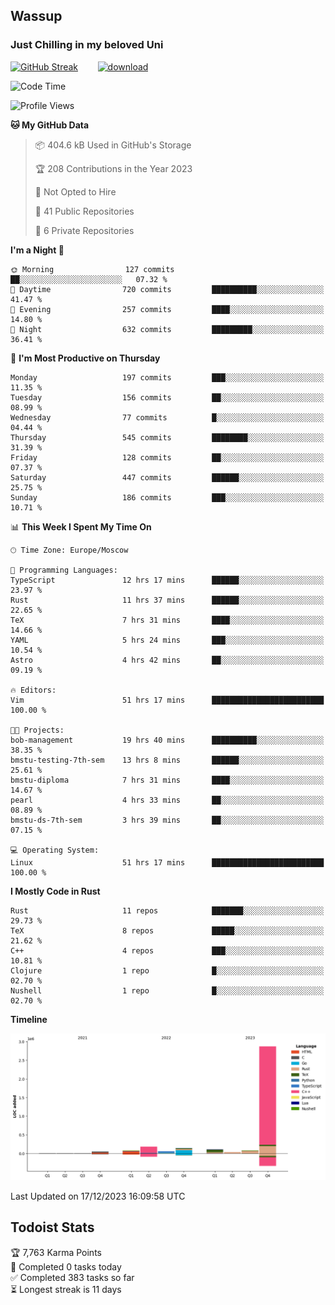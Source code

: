 ## Wassup 
### Just Chilling in my beloved Uni 

<!--
-->

[![GitHub Streak](http://github-readme-streak-stats.herokuapp.com?user=archeoss&theme=shades-of-purple&hide_border=true&date_format=j%20M%5B%20Y%5D)](https://git.io/streak-stats)&nbsp;&nbsp;&nbsp;&nbsp;&nbsp;&nbsp;&nbsp;&nbsp;[![download](https://user-images.githubusercontent.com/68448737/147796309-d8b65b1d-4dde-40d9-b03a-2b42aaa6cd43.jpeg)
](http://bmstu.ru/)

<!--START_SECTION:waka-->
![Code Time](http://img.shields.io/badge/Code%20Time-2%2C260%20hrs%2024%20mins-blue)

![Profile Views](http://img.shields.io/badge/Profile%20Views-1-blue)

**🐱 My GitHub Data** 

> 📦 404.6 kB Used in GitHub's Storage 
 > 
> 🏆 208 Contributions in the Year 2023
 > 
> 🚫 Not Opted to Hire
 > 
> 📜 41 Public Repositories 
 > 
> 🔑 6 Private Repositories 
 > 
**I'm a Night 🦉** 

```text
🌞 Morning                127 commits         ██░░░░░░░░░░░░░░░░░░░░░░░   07.32 % 
🌆 Daytime                720 commits         ██████████░░░░░░░░░░░░░░░   41.47 % 
🌃 Evening                257 commits         ████░░░░░░░░░░░░░░░░░░░░░   14.80 % 
🌙 Night                  632 commits         █████████░░░░░░░░░░░░░░░░   36.41 % 
```
📅 **I'm Most Productive on Thursday** 

```text
Monday                   197 commits         ███░░░░░░░░░░░░░░░░░░░░░░   11.35 % 
Tuesday                  156 commits         ██░░░░░░░░░░░░░░░░░░░░░░░   08.99 % 
Wednesday                77 commits          █░░░░░░░░░░░░░░░░░░░░░░░░   04.44 % 
Thursday                 545 commits         ████████░░░░░░░░░░░░░░░░░   31.39 % 
Friday                   128 commits         ██░░░░░░░░░░░░░░░░░░░░░░░   07.37 % 
Saturday                 447 commits         ██████░░░░░░░░░░░░░░░░░░░   25.75 % 
Sunday                   186 commits         ███░░░░░░░░░░░░░░░░░░░░░░   10.71 % 
```


📊 **This Week I Spent My Time On** 

```text
🕑︎ Time Zone: Europe/Moscow

💬 Programming Languages: 
TypeScript               12 hrs 17 mins      ██████░░░░░░░░░░░░░░░░░░░   23.97 % 
Rust                     11 hrs 37 mins      ██████░░░░░░░░░░░░░░░░░░░   22.65 % 
TeX                      7 hrs 31 mins       ████░░░░░░░░░░░░░░░░░░░░░   14.66 % 
YAML                     5 hrs 24 mins       ███░░░░░░░░░░░░░░░░░░░░░░   10.54 % 
Astro                    4 hrs 42 mins       ██░░░░░░░░░░░░░░░░░░░░░░░   09.19 % 

🔥 Editors: 
Vim                      51 hrs 17 mins      █████████████████████████   100.00 % 

🐱‍💻 Projects: 
bob-management           19 hrs 40 mins      ██████████░░░░░░░░░░░░░░░   38.35 % 
bmstu-testing-7th-sem    13 hrs 8 mins       ██████░░░░░░░░░░░░░░░░░░░   25.61 % 
bmstu-diploma            7 hrs 31 mins       ████░░░░░░░░░░░░░░░░░░░░░   14.67 % 
pearl                    4 hrs 33 mins       ██░░░░░░░░░░░░░░░░░░░░░░░   08.89 % 
bmstu-ds-7th-sem         3 hrs 39 mins       ██░░░░░░░░░░░░░░░░░░░░░░░   07.15 % 

💻 Operating System: 
Linux                    51 hrs 17 mins      █████████████████████████   100.00 % 
```

**I Mostly Code in Rust** 

```text
Rust                     11 repos            ███████░░░░░░░░░░░░░░░░░░   29.73 % 
TeX                      8 repos             █████░░░░░░░░░░░░░░░░░░░░   21.62 % 
C++                      4 repos             ███░░░░░░░░░░░░░░░░░░░░░░   10.81 % 
Clojure                  1 repo              █░░░░░░░░░░░░░░░░░░░░░░░░   02.70 % 
Nushell                  1 repo              █░░░░░░░░░░░░░░░░░░░░░░░░   02.70 % 
```



**Timeline**

![Lines of Code chart](https://raw.githubusercontent.com/archeoss/archeoss/master/assets/bar_graph.png)


 Last Updated on 17/12/2023 16:09:58 UTC
<!--END_SECTION:waka-->

## Todoist Stats

<!-- TODO-IST:START -->
🏆  7,763 Karma Points           
🌸  Completed 0 tasks today           
✅  Completed 383 tasks so far           
⏳  Longest streak is 11 days
<!-- TODO-IST:END -->
